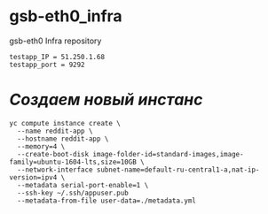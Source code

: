 # gsb-eth0_infra
gsb-eth0 Infra repository

```
testapp_IP = 51.250.1.68 
testapp_port = 9292
```
# ***Создаем новый инстанс***

```
yc compute instance create \
  --name reddit-app \
  --hostname reddit-app \
  --memory=4 \
  --create-boot-disk image-folder-id=standard-images,image-family=ubuntu-1604-lts,size=10GB \
  --network-interface subnet-name=default-ru-central1-a,nat-ip-version=ipv4 \
  --metadata serial-port-enable=1 \
  --ssh-key ~/.ssh/appuser.pub
  --metadata-from-file user-data=./metadata.yml
```
